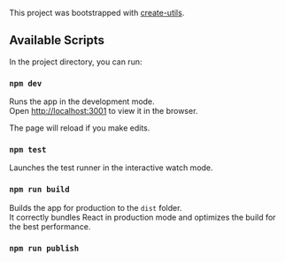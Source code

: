 This project was bootstrapped with [create-utils](https://github.com/youzan/create-utils).

## Available Scripts

In the project directory, you can run:

### `npm dev`

Runs the app in the development mode.<br>
Open [http://localhost:3001](http://localhost:3001) to view it in the browser.

The page will reload if you make edits.

### `npm test`

Launches the test runner in the interactive watch mode.

### `npm run build`

Builds the app for production to the `dist` folder.<br>
It correctly bundles React in production mode and optimizes the build for the best performance.

### `npm run publish`


